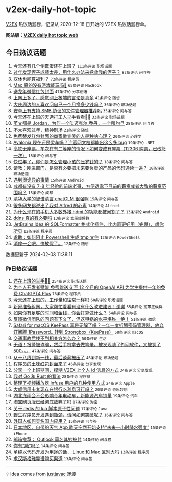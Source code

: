 # v2ex-daily-hot-topic

[V2EX](https://www.v2ex.com/) 热议话题榜，记录从 2020-12-18 日开始的 V2EX 热议话题榜单。

**网站版：[V2EX daily hot topic web](https://boojack.github.io/v2ex-daily-hot-topic-web/)**

## 今日热议话题

<!-- TODAY BEGIN -->

1. [今天还有几个倒霉蛋还在上班？](https://www.v2ex.com/t/1014987) `111条评论` `职场话题`
1. [过年发现侄子成绩太差，用什么办法来拯救我的侄子？](https://www.v2ex.com/t/1014985) `82条评论` `问与答`
1. [双休也能算福利？](https://www.v2ex.com/t/1014980) `72条评论` `程序员`
1. [Mac 真的没有游戏能玩吗🥺](https://www.v2ex.com/t/1014981) `65条评论` `MacBook`
1. [送龙年微信红包封面](https://www.v2ex.com/t/1014999) `47条评论` `分享创造`
1. [上网上多了，感觉网上极端的言论是真多](https://www.v2ex.com/t/1014992) `41条评论` `随想`
1. [大伙周边的人喜欢问自己一个月挣多少钱吗？](https://www.v2ex.com/t/1014991) `36条评论` `职场话题`
1. [安卓上有支持 SMB 协议的文件管理器推荐吗](https://www.v2ex.com/t/1015015) `35条评论` `问与答`
1. [今天还在上班的天选打工人举手看看🙋‍♂️](https://www.v2ex.com/t/1014998) `33条评论` `职场话题`
1. [英文都是 Jordan，为何一个叫迈克尔.乔丹，一个叫约旦](https://www.v2ex.com/t/1015045) `28条评论` `问与答`
1. [不太喜欢过年，精神刑场](https://www.v2ex.com/t/1015023) `21条评论` `随想`
1. [免费替发红包封面的商家做宣传的人是种啥心理？](https://www.v2ex.com/t/1015010) `20条评论` `心理学`
1. [Avalonia 现在还是灵车吗？连官网文档都能出这么多 bug](https://www.v2ex.com/t/1015029) `19条评论` `.NET`
1. [高铁无座票，车次在有二等座的情况下如何变成有座票（12306 购票，已改签一次）](https://www.v2ex.com/t/1015056) `18条评论` `问与答`
1. [快过年了，你们是怎么管理小孩的压岁钱的？](https://www.v2ex.com/t/1014990) `18条评论` `问与答`
1. [请教：刚进部门，是否有必要把未来要负责的产品的代码通读一遍？](https://www.v2ex.com/t/1014988) `18条评论` `职场话题`
1. [遇到很诡异的事情](https://www.v2ex.com/t/1015054) `15条评论` `Android`
1. [成都有没有 7-8 年经验的前端老哥，方便透露下目前的薪资或者大致的薪资范围吗？](https://www.v2ex.com/t/1015008) `15条评论` `成都`
1. [清华大学的智谱清言 chatGLM 很强啊](https://www.v2ex.com/t/1015004) `15条评论` `问与答`
1. [很多网友都说出了我对 Alfred 的心声](https://www.v2ex.com/t/1014975) `14条评论` `Alfred`
1. [为什么现在的手机大多数外接 hdmi 的功能都被阉割了？](https://www.v2ex.com/t/1015040) `13条评论` `Android`
1. [ddns 真的有必要吗](https://www.v2ex.com/t/1015003) `13条评论` `宽带症候群`
1. [JetBrains Idea 的 SQLFormatter 格式化插件，比内置更好用（完爆），想你所见](https://www.v2ex.com/t/1015039) `12条评论` `程序员`
1. [求助：如何阻止 Powershell 生成 tmp 文件](https://www.v2ex.com/t/1014989) `12条评论` `PowerShell`
1. [消停一会吧，快放假了。](https://www.v2ex.com/t/1014974) `12条评论` `随想`

数据更新于 2024-02-08 11:36:11

<!-- TODAY END -->

### 昨日热议话题

<!-- YESTERDAY BEGIN -->

1. [还在上班的举手🙋‍♂️](https://www.v2ex.com/t/1014798) `254条评论` `职场话题`
1. [为个人开发者赋能 免费赠送 6 至 12 个月的 OpenAI API 为学生提供一年的免费 ChatGPT4 Plus](https://www.v2ex.com/t/1014814) `76条评论` `程序员`
1. [今天还在上班的，工作量和往常一样吗](https://www.v2ex.com/t/1014832) `60条评论` `职场话题`
1. [新家准备组网，大家帮忙看看有没有什么改进建议！谢谢](https://www.v2ex.com/t/1014838) `55条评论` `宽带症候群`
1. [如果你有足够的时间和金钱，你会打算做什么？](https://www.v2ex.com/t/1014884) `54条评论` `问与答`
1. [反馈微信团队的问题有下文了，但这甩锅的水平堪称一绝！](https://www.v2ex.com/t/1014806) `51条评论` `微信`
1. [Safari for macOS KeePass 真是无解了吗？一年一度折腾密码管理器，放弃订阅版 1Password…转到 Strongbox（KeePass）](https://www.v2ex.com/t/1014816) `50条评论` `macOS`
1. [交通事故后找不到相关方怎么办？](https://www.v2ex.com/t/1014887) `50条评论` `生活`
1. [无语！报警被诈骗，然后手机拿去做笔录，被发现装了外网软件，又被罚了 500。。。](https://www.v2ex.com/t/1014831) `47条评论` `问与答`
1. [从十八线到新一线，最后谈薪被压了](https://www.v2ex.com/t/1014826) `46条评论` `职场话题`
1. [程序员的土味红包封面来了](https://www.v2ex.com/t/1014878) `46条评论` `分享发现`
1. [分享一个上班期间，模糊 V2EX 上个人 id 信息的方式](https://www.v2ex.com/t/1014872) `34条评论` `分享发现`
1. [我对 Go 和 Rust 的看法](https://www.v2ex.com/t/1014883) `28条评论` `程序员`
1. [整理了视频播放器 infuse 用户的几种使用方式](https://www.v2ex.com/t/1014856) `24条评论` `Apple`
1. [大额信用卡套现存在银行吃利息可行吗？](https://www.v2ex.com/t/1014818) `20条评论` `奇思妙想`
1. [湖北冻雨会不会影响今年电动车，新能源汽车销量](https://www.v2ex.com/t/1014934) `19条评论` `汽车`
1. [淘宝网页版已经彻底放弃了吗](https://www.v2ex.com/t/1014855) `17条评论` `淘宝`
1. [关于 redis 的 lua 脚本原子性问题](https://www.v2ex.com/t/1014813) `17条评论` `Java`
1. [野生程序员开发遇到瓶颈，请问如何突破呢？](https://www.v2ex.com/t/1014920) `16条评论` `问与答`
1. [外国人如何实名国内应用？](https://www.v2ex.com/t/1014827) `15条评论` `问与答`
1. [日本地区、自带的天气 App 昨天突然开始支持“未来一小时降水强度”](https://www.v2ex.com/t/1014797) `15条评论` `iPhone`
1. [邮箱推荐； Outlook 莫名其妙被封](https://www.v2ex.com/t/1014943) `14条评论` `问与答`
1. [你有“瘾”吗？](https://www.v2ex.com/t/1014892) `14条评论` `问与答`
1. [单纯以代码开发为用途的话， Linux 和 Mac 区别大吗](https://www.v2ex.com/t/1014875) `13条评论` `程序员`
1. [求汉斯格雅靠谱购买渠道](https://www.v2ex.com/t/1014865) `13条评论` `问与答`

<!-- YESTERDAY END -->

---

💡 Idea comes from [justjavac 迷渡](https://github.com/justjavac/)
